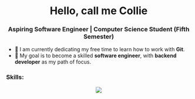 <h1 align="center">Hello, call me Collie</h1>
<h3 align="center">Aspiring Software Engineer | Computer Science Student (Fifth Semester)</h3>

- 🌱 I am currently dedicating my free time to learn how to work with **Git**.
- 🎯 My goal is to become a skilled **software engineer**, with **backend developer** as my path of focus.

<h3 align="left">Skills:</h3>
<p align="center">
  <a href="https://skillicons.dev">
    <img src="https://skillicons.dev/icons?i=git,npm,js,css,html" />
  </a>
</p>

